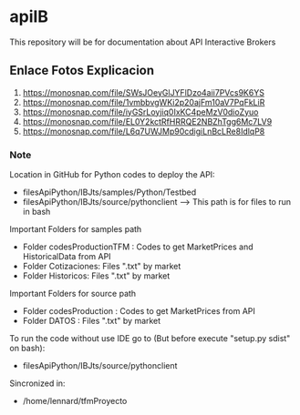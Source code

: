 # apiIB

This repository will be for documentation about API Interactive Brokers


## Enlace Fotos Explicacion

1. https://monosnap.com/file/SWsJOeyGlJYFlDzo4aii7PVcs9K6YS
2. https://monosnap.com/file/1vmbbvgWKi2p20ajFm10aV7PqFkLiR
3. https://monosnap.com/file/iyGSrLoyjiq0IxKC4peMzV0dioZyuo
4. https://monosnap.com/file/EL0Y2kctRfHRRQE2NBZhTgg6Mc7LV9
5. https://monosnap.com/file/L6q7UWJMp90cdigiLnBcLRe8IdlqP8


### Note

Location in GitHub for Python codes to deploy the API:
* filesApiPython/IBJts/samples/Python/Testbed
* filesApiPython/IBJts/source/pythonclient  --> This path is for files to run in bash

Important Folders for samples path 
* Folder codesProductionTFM : Codes to get MarketPrices and  HistoricalData from API
* Folder Cotizaciones: Files ".txt" by market
* Folder Historicos: Files ".txt" by market

Important Folders for source path 
* Folder codesProduction : Codes to get MarketPrices from API
* Folder DATOS : Files ".txt" by market

To run the code without use IDE go to (But before execute "setup.py sdist" on bash):
* filesApiPython/IBJts/source/pythonclient

Sincronized in:
* /home/lennard/tfmProyecto

